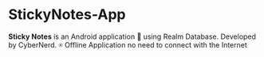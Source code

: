 # StickyNotes-App
**Sticky Notes** is an Android application 📱 using Realm Database. Developed by CyberNerd. 
⍟ Offline Application no need to connect with the Internet

